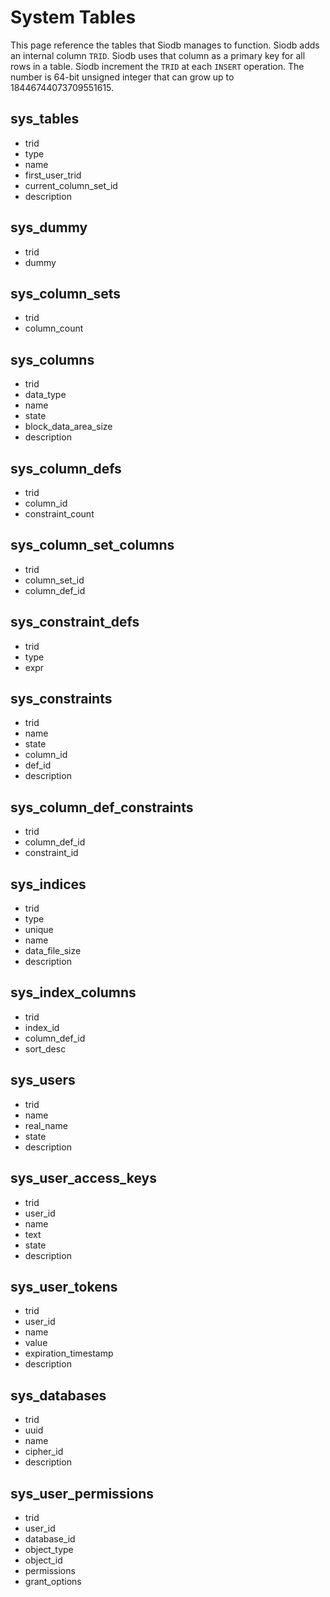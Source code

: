 # System Tables

This page reference the tables that Siodb manages to function.
Siodb adds an internal column `TRID`. Siodb uses that column as a primary key for all
rows in a table. Siodb increment the `TRID` at each `INSERT` operation.
The number is 64-bit unsigned integer that can grow up to 18446744073709551615.

## sys_tables

- trid
- type
- name
- first_user_trid
- current_column_set_id
- description

## sys_dummy

- trid
- dummy

## sys_column_sets

- trid
- column_count

## sys_columns

- trid
- data_type
- name
- state
- block_data_area_size
- description

## sys_column_defs

- trid
- column_id
- constraint_count

## sys_column_set_columns

- trid
- column_set_id
- column_def_id

## sys_constraint_defs

- trid
- type
- expr

## sys_constraints

- trid
- name
- state
- column_id
- def_id
- description

## sys_column_def_constraints

- trid
- column_def_id
- constraint_id

## sys_indices

- trid
- type
- unique
- name
- data_file_size
- description

## sys_index_columns

- trid
- index_id
- column_def_id
- sort_desc

## sys_users

- trid
- name
- real_name
- state
- description

## sys_user_access_keys

- trid
- user_id
- name
- text
- state
- description

## sys_user_tokens

- trid
- user_id
- name
- value
- expiration_timestamp
- description

## sys_databases

- trid
- uuid
- name
- cipher_id
- description

## sys_user_permissions

- trid
- user_id
- database_id
- object_type
- object_id
- permissions
- grant_options
